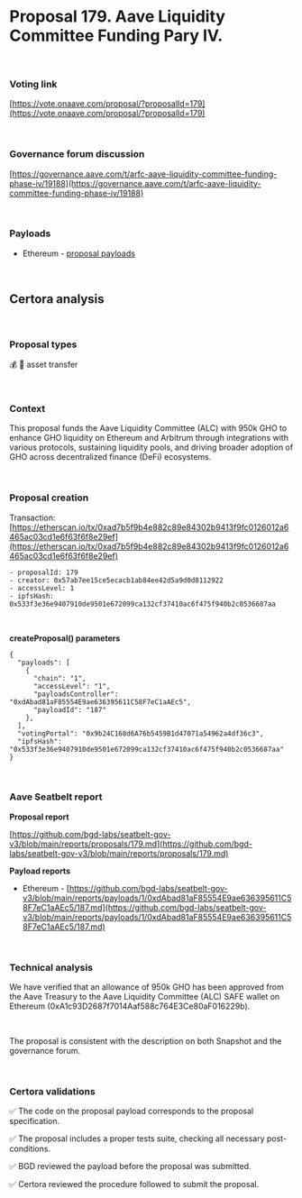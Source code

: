 # Proposal 179. Aave Liquidity Committee Funding Pary IV.

<br>

### Voting link

[https://vote.onaave.com/proposal/?proposalId=179](https://vote.onaave.com/proposal/?proposalId=179)

<br>

### Governance forum discussion

[https://governance.aave.com/t/arfc-aave-liquidity-committee-funding-phase-iv/19188](https://governance.aave.com/t/arfc-aave-liquidity-committee-funding-phase-iv/19188)

<br>

### Payloads

* Ethereum - [proposal payloads](https://etherscan.io/address/0x9Ed119F4e1966B4a7e6be384D6b42BB6da9f981a#code#F1#L13)

<br>

## Certora analysis

<br>

### Proposal types

:moneybag: :receipt: asset transfer

<br>

### Context

This proposal funds the Aave Liquidity Committee (ALC) with 950k GHO to enhance GHO liquidity on Ethereum and Arbitrum through integrations with various protocols, sustaining liquidity pools, and driving broader adoption of GHO across decentralized finance (DeFi) ecosystems.

<br>

### Proposal creation

Transaction: [https://etherscan.io/tx/0xad7b5f9b4e882c89e84302b9413f9fc0126012a6465ac03cd1e6f63f6f8e29ef](https://etherscan.io/tx/0xad7b5f9b4e882c89e84302b9413f9fc0126012a6465ac03cd1e6f63f6f8e29ef)

```
- proposalId: 179
- creator: 0x57ab7ee15ce5ecacb1ab84ee42d5a9d0d8112922
- accessLevel: 1
- ipfsHash: 0x533f3e36e9407910de9501e672099ca132cf37410ac6f475f940b2c0536687aa
```

<br>

**createProposal() parameters**

```
{
  "payloads": [ 
    { 
      "chain": "1", 
      "accessLevel": "1", 
      "payloadsController": "0xdAbad81aF85554E9ae636395611C58F7eC1aAEc5", 
      "payloadId": "187" 
    }, 
  ], 
  "votingPortal": "0x9b24C168d6A76b5459B1d47071a54962a4df36c3", 
  "ipfsHash": "0x533f3e36e9407910de9501e672099ca132cf37410ac6f475f940b2c0536687aa" 
}
```

<br>

### Aave Seatbelt report

**Proposal report**

[https://github.com/bgd-labs/seatbelt-gov-v3/blob/main/reports/proposals/179.md](https://github.com/bgd-labs/seatbelt-gov-v3/blob/main/reports/proposals/179.md)

**Payload reports**

* Ethereum - [https://github.com/bgd-labs/seatbelt-gov-v3/blob/main/reports/payloads/1/0xdAbad81aF85554E9ae636395611C58F7eC1aAEc5/187.md](https://github.com/bgd-labs/seatbelt-gov-v3/blob/main/reports/payloads/1/0xdAbad81aF85554E9ae636395611C58F7eC1aAEc5/187.md)

<br>

### Technical analysis

We have verified that an allowance of 950k GHO has been approved from the Aave Treasury to the Aave Liquidity Committee (ALC) SAFE wallet on Ethereum (0xA1c93D2687f7014Aaf588c764E3Ce80aF016229b).

<br>

The proposal is consistent with the description on both Snapshot and the governance forum.

<br>

### Certora validations

:white_check_mark: The code on the proposal payload corresponds to the proposal specification.

:white_check_mark: The proposal includes a proper tests suite, checking all necessary post-conditions.

:white_check_mark: BGD reviewed the payload before the proposal was submitted.

:white_check_mark: Certora reviewed the procedure followed to submit the proposal.
